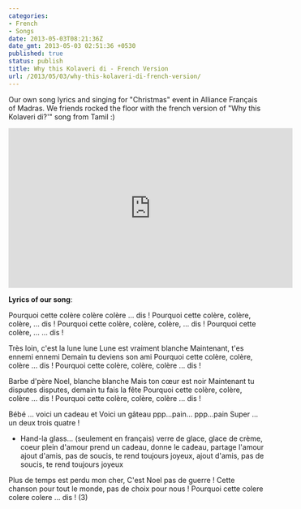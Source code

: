 ```yaml
---
categories:
- French
- Songs
date: 2013-05-03T08:21:36Z
date_gmt: 2013-05-03 02:51:36 +0530
published: true
status: publish
title: Why this Kolaveri di - French Version
url: /2013/05/03/why-this-kolaveri-di-french-version/
---
```


Our own song lyrics and singing for "Christmas" event in Alliance Fran&ccedil;ais of Madras. We friends rocked the floor with the french version of "Why this Kolaveri di?'" song from Tamil :)

<iframe width="560" height="315" src="https://www.youtube.com/embed/EAQcsbRq0xI" frameborder="0" allowfullscreen></iframe>

**Lyrics of our song**:
<p>Pourquoi cette col&egrave;re col&egrave;re col&egrave;re ... dis ! 
Pourquoi cette col&egrave;re, col&egrave;re, col&egrave;re, ... dis ! 
Pourquoi cette col&egrave;re, col&egrave;re, col&egrave;re, ... dis ! 
Pourquoi cette col&egrave;re, ... ... dis ! 

Tr&egrave;s loin, c'est la lune lune 
Lune est vraiment blanche 
Maintenant, t'es ennemi ennemi 
Demain tu deviens son ami 
Pourquoi cette col&egrave;re, col&egrave;re, col&egrave;re ... dis ! 
Pourquoi cette col&egrave;re, col&egrave;re, col&egrave;re ... dis ! 

Barbe d'p&egrave;re Noel, blanche blanche 
Mais ton c&oelig;ur est noir 
Maintenant tu disputes disputes, 
demain tu fais la f&ecirc;te 
Pourquoi cette col&egrave;re, col&egrave;re, col&egrave;re ... dis ! 
Pourquoi cette col&egrave;re, col&egrave;re, col&egrave;re ... dis ! 

B&eacute;b&eacute; ... voici un cadeau et 
Voici un g&acirc;teau ppp...pain... ppp...pain 
Super ... un deux trois quatre ! 

- Hand-la glass... (seulement en fran&ccedil;ais) 
verre de glace, glace de cr&egrave;me, coeur plein d'amour 
prend un cadeau, donne le cadeau, partage l'amour 
ajout d'amis, pas de soucis, te rend toujours joyeux, 
ajout d'amis, pas de soucis, te rend toujours joyeux

Plus de temps est perdu mon cher, 
C'est Noel pas de guerre ! 
Cette chanson pour tout le monde, pas de choix pour nous ! 
Pourquoi cette colere colere colere ... dis ! (3)
